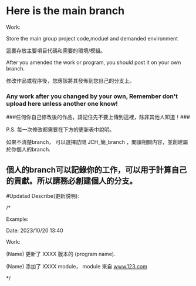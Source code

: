 # Here is the main branch


Work:

Store the main group project code,moduel and demanded environment

這裏存放主要項目代碼和需要的環境/模組。

After you amended the work or program, you should post it on your own branch.

修改作品或程序後，您應該將其發佈到您自己的分支上。


### Any work after you changed by your own, Remember don't upload here unless another one know! ###

###任何你自己修改後的作品，請記住先不要上傳到這裡，除非其他人知道！###


P.S. 每一次修改都需要在下方的更新表中說明。

如果不清楚branch， 可以選擇訪問  JCH_簡_branch ，閲讀相關内容，並創建屬於你個人的branch.


個人的branch可以記錄你的工作，可以用于計算自己的貢獻。所以請務必創建個人的分支。
---------------------------------------------------------------


#Updatad Describe(更新説明):

/*

Example:

Date: 2023/10/20 13:40 

Work: 

(Name) 更新了 XXXX 版本的 (program name). 


(Name) 添加了 XXXX module， module 來自 www.123.com 


*/


 
